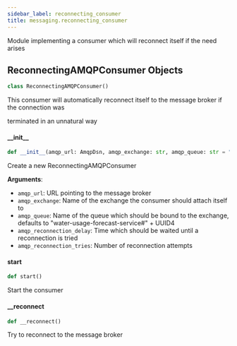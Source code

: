 ```yaml
---
sidebar_label: reconnecting_consumer
title: messaging.reconnecting_consumer
---
```


Module implementing a consumer which will reconnect itself if the need arises


## ReconnectingAMQPConsumer Objects

```python
class ReconnectingAMQPConsumer()
```

This consumer will automatically reconnect itself to the message broker if the connection was

terminated in an unnatural way


#### \_\_init\_\_

```python
def __init__(amqp_url: AmqpDsn, amqp_exchange: str, amqp_queue: str = "authorization-service#" + str(uuid.uuid1()), amqp_reconnection_delay: float = 5.0, amqp_reconnection_tries: int = 3)
```

Create a new ReconnectingAMQPConsumer

**Arguments**:

- `amqp_url`: URL pointing to the message broker
- `amqp_exchange`: Name of the exchange the consumer should attach itself to
- `amqp_queue`: Name of the queue which should be bound to the exchange,
defaults to &quot;water-usage-forecast-service#&quot; + UUID4
- `amqp_reconnection_delay`: Time which should be waited until a reconnection is tried
- `amqp_reconnection_tries`: Number of reconnection attempts

#### start

```python
def start()
```

Start the consumer


#### \_\_reconnect

```python
def __reconnect()
```

Try to reconnect to the message broker


